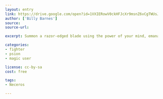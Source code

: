 ```yaml
---
layout: entry
link: https://drive.google.com/open?id=1VXIERowV0ckHFJcXr9msnZ6vCgTWUsJ6
author: ['Billy Barnes']
source: 
source-url:

excerpt: Summon a razor-edged blade using the power of your mind, emanate psychic powers, and dominate weak minds.

categories:
- fighter
- psion
- magic user

license: cc-by-sa
cost: free

tags:
- Neceros

---
```

